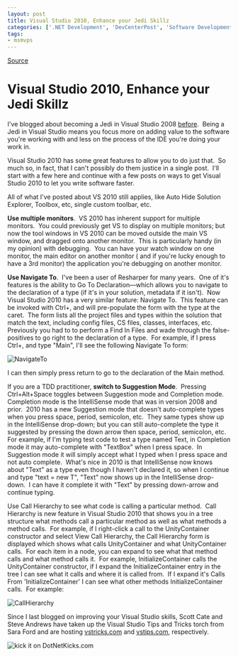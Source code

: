 ```yaml
---
layout: post
title: Visual Studio 2010, Enhance your Jedi Skillz
categories: ['.NET Development', 'DevCenterPost', 'Software Development', 'Visual Studio 2010']
tags:
- msmvps
---
```

[Source](http://blogs.msmvps.com/peterritchie/2010/06/15/visual-studio-2010-enhance-your-jedi-skillz/ "Permalink to Visual Studio 2010, Enhance your Jedi Skillz")

# Visual Studio 2010, Enhance your Jedi Skillz

I've blogged about becoming a Jedi in Visual Studio 2008 [before][1].  Being a Jedi in Visual Studio means you focus more on adding value to the software you're working with and less on the process of the IDE you're doing your work in.

Visual Studio 2010 has some great features to allow you to do just that.  So much so, in fact, that I can't possibly do them justice in a single post.  I'll start with a few here and continue with a few posts on ways to get Visual Studio 2010 to let you write software faster.

All of what I've posted about VS 2010 still applies, like Auto Hide Solution Explorer, Toolbox, etc, single custom toolbar, etc.

**Use multiple monitors**.  VS 2010 has inherent support for multiple monitors.  You could previously get VS to display on multiple monitors; but now the tool windows in VS 2010 can be moved outside the main VS window, and dragged onto another monitor.  This is particularly handy (in my opinion) with debugging.  You can have your watch window on one monitor, the main editor on another monitor ( and if you're lucky enough to have a 3rd monitor) the application you're debugging on another monitor.

**Use Navigate To**.  I've been a user of Resharper for many years.  One of it's features is the ability to Go To Declaration—which allows you to navigate to the declaration of a type (if it's in your solution, metadata if it isn't).  Now Visual Studio 2010 has a very similar feature: Navigate To.  This feature can be invoked with Ctrl+, and will pre-populate the form with the type at the caret.  The form lists all the project files and types within the solution that match the text, including config files, CS files, classes, interfaces, etc.  Previously you had to to perform a Find In Files and wade through the false-positives to go right to the declaration of a type.  For example, if I press Ctrl+, and type "Main", I'll see the following Navigate To form:

![NavigateTo][2]

I can then simply press return to go to the declaration of the Main method.

If you are a TDD practitioner, **switch to Suggestion Mode**.  Pressing Ctrl+Alt+Space toggles between Suggestion mode and Completion mode.  Completion mode is the IntelliSense mode that was in version 2008 and prior.  2010 has a new Suggestion mode that doesn't auto-complete types when you press space, period, semicolon, etc.  They same types show up in the IntelliSense drop-down; but you can still auto-complete the type it suggested by pressing the down arrow then space, period, semicolon, etc.  For example, if I'm typing test code to test a type named Text, in Completion mode it may auto-complete with "TextBox" when I press space.  In Suggestion mode it will simply accept what I typed when I press space and not auto complete.  What's nice in 2010 is that IntelliSense now knows about "Text" as a type even though I haven't declared it, so when I continue and type "text = new T", "Text" now shows up in the IntelliSense drop-down.  I can have it complete it with "Text" by pressing down-arrow and continue typing.

Use Call Hierarchy to see what code is calling a particular method.  Call Hierarchy is new feature in Visual Studio 2010 that shows you in a tree structure what methods call a particular method as well as what methods a method calls.  For example, if I right-click a call to the UnityContainer constructor and select View Call Hierarchy, the Call Hierarchy form is displayed which shows what calls UnityContainer and what UnityContainer calls.  For each item in a node, you can expand to see what that method calls and what method calls it.  For example, InitializeContainer calls the UnityContainer constructor, if I expand the InitializeContainer entry in the tree I can see what it calls and where it is called from.  If I expand it's Calls From 'InitializeContainer' I can see what other methods InitializeContainer calls.  For example:

![CallHierarchy][3]

Since I last blogged on improving your Visual Studio skills, Scott Cate and Steve Andrews have taken up the Visual Studio Tips and Tricks torch from Sara Ford and are hosting [vstricks.com][4] and [vstips.com][5], respectively.

![kick it on DotNetKicks.com][6]

[1]: http://blogs.msmvps.com/blogs/peterritchie/archive/2008/09/02/becoming-a-visual-studio-jedi.aspx
[2]: http://blogs.msmvps.com/cfs-file.ashx/__key/CommunityServer.Blogs.Components.WeblogFiles/peterritchie.metablogapi/8037.NavigateTo_5F00_thumb_5F00_6580D58D.png "NavigateTo"
[3]: http://blogs.msmvps.com/cfs-file.ashx/__key/CommunityServer.Blogs.Components.WeblogFiles/peterritchie.metablogapi/8424.CallHierarchy_5F00_thumb_5F00_04B35694.png "CallHierarchy"
[4]: http://vstricks.com
[5]: http://vstips.com
[6]: http://www.dotnetkicks.com/Services/Images/KickItImageGenerator.ashx?url=http%3a%2f%2fmsmvps.com%2fblogs%2fpeterritchie%2farchive%2f2010%2f06%2f15%2fvisual-studio-2010-enhance-your-jedi-skillz.aspx

